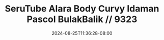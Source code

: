 --- 
title: "SeruTube  Alara Body Curvy Idaman Pascol BulakBalik // 9323"
description: "video bokep SeruTube  Alara Body Curvy Idaman Pascol BulakBalik // 9323 premium    "
date: 2024-08-25T11:36:28-08:00
file_code: "tgowqn7r7epg"
draft: false
cover: "f5fva4fk94amb27k.jpg"
tags: ["SeruTube", "Alara", "Body", "Curvy", "Idaman", "Pascol", "BulakBalik", "bokep-indo", "bokep-viral", "bokep-ig"]
length: 1633
fld_id: "1483013"
foldername: "Alara update"
categories: ["Alara update"]
views: 0
---